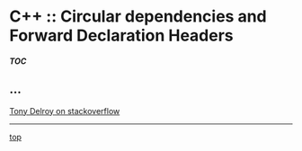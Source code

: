 <!-------------------------------------------------------------><a id="top"></a>
# C++ :: Circular dependencies and Forward Declaration Headers
<!----------------------------------------------------------------------------->

<!-- introduction -->
<!-- the problem -->

##### TOC #####

<!----------------------------------------------------------><a id="basics"></a>
## ...
<!----------------------------------------------------------------------------->
[Tony Delroy on stackoverflow](https://stackoverflow.com/a/29209540/2504346)
<!--
- implementation
- advantages
- disadvantages
- when (not)
-->

-----------
[top](#top)
